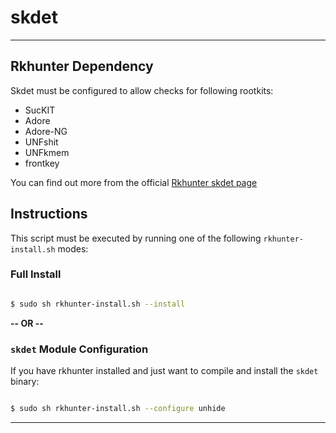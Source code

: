 # skdet
* * *

## Rkhunter Dependency

Skdet must be configured to allow checks for following rootkits:

* SucKIT
* Adore
* Adore-NG
* UNFshit
* UNFkmem
* frontkey

You can find out more from the official [Rkhunter skdet page](https://sourceforge.net/p/rkhunter/wiki/skdet)

## Instructions

This script must be executed by running one of the following `rkhunter-install.sh` modes:

### Full Install

```bash

$ sudo sh rkhunter-install.sh --install

```

**-- OR --**

### `skdet` Module Configuration

If you have rkhunter installed and just want to compile and install the `skdet` binary:

```bash

$ sudo sh rkhunter-install.sh --configure unhide

```

* * *
